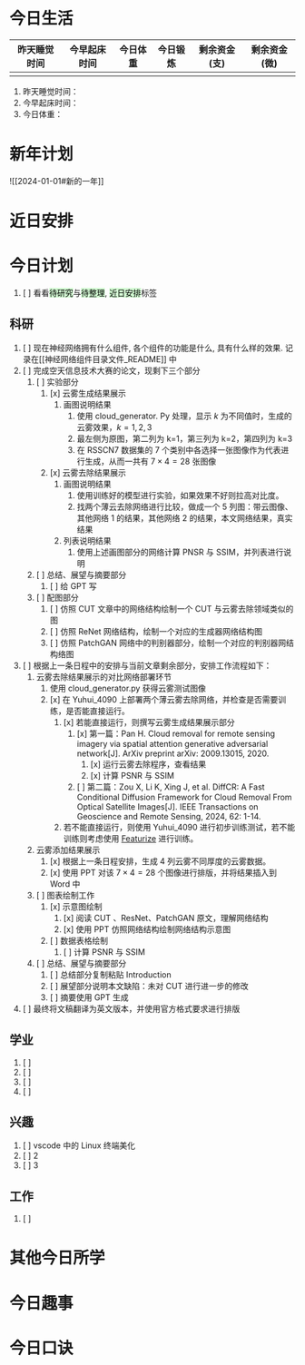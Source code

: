 # 今日生活

| 昨天睡觉时间 | 今早起床时间 | 今日体重 | 今日锻炼 | 剩余资金(支) | 剩余资金(微) |
| ------ | ------ | ---- | ---- | ------- | ------- |
|        |        |      |      |         |         |

1. 昨天睡觉时间：
2. 今早起床时间：
3. 今日体重：

# 新年计划

![[2024-01-01#新的一年]]

# 近日安排

# 今日计划

1. [ ] 看看<mark style="background: #BBFABBA6;">待研究</mark>与<mark style="background: #BBFABBA6;">待整理</mark>,  <mark style="background: #BBFABBA6;">近日安排</mark>标签

## 科研

1. [ ] 现在神经网络拥有什么组件, 各个组件的功能是什么, 具有什么样的效果. 记录在[[神经网络组件目录文件_README]] 中
2. [ ] 完成空天信息技术大赛的论文，现剩下三个部分
	1. [ ] 实验部分
		1. [x] 云雾生成结果展示
			1. 画图说明结果
				1. 使用 cloud_generator. Py 处理，显示 $k$ 为不同值时，生成的云雾效果，$k=1,2,3$ 
				2. 最左侧为原图，第二列为 k=1，第三列为 k=2，第四列为 k=3
				3. 在 RSSCN7 数据集的 7 个类别中各选择一张图像作为代表进行生成，从而一共有 $7\times 4=28$ 张图像
		2. [x] 云雾去除结果展示
			1. 画图说明结果
				1. 使用训练好的模型进行实验，如果效果不好则拉高对比度。
				2. 找两个薄云去除网络进行比较，做成一个 5 列图：带云图像、其他网络 1 的结果，其他网络 2 的结果，本文网络结果，真实结果
			2. 列表说明结果
				1. 使用上述画图部分的网络计算 PNSR 与 SSIM，并列表进行说明
	2. [ ] 总结、展望与摘要部分
		1. [ ] 给 GPT 写
	3. [ ] 配图部分
		1. [ ] 仿照 CUT 文章中的网络结构绘制一个 CUT 与云雾去除领域类似的图
		2. [ ] 仿照 ReNet 网络结构，绘制一个对应的生成器网络结构图
		3. [ ] 仿照 PatchGAN 网络中的判别器部分，绘制一个对应的判别器网结构络图
3. [ ] 根据上一条日程中的安排与当前文章剩余部分，安排工作流程如下：
	1. 云雾去除结果展示的对比网络部署环节
		1. 使用 cloud_generator.py 获得云雾测试图像
		2. [x] 在 Yuhui_4090 上部署两个薄云雾去除网络，并检查是否需要训练，是否能直接运行。
			1. [x] 若能直接运行，则撰写云雾生成结果展示部分
				1. [x] 第一篇：Pan H. Cloud removal for remote sensing imagery via spatial attention generative adversarial network\[J\]. ArXiv preprint arXiv: 2009.13015, 2020.
					1. [x] 运行云雾去除程序，查看结果
					2. [x] 计算 PSNR 与 SSIM 
				2. [ ] 第二篇：Zou X, Li K, Xing J, et al. DiffCR: A Fast Conditional Diffusion Framework for Cloud Removal From Optical Satellite Images\[J\]. IEEE Transactions on Geoscience and Remote Sensing, 2024, 62: 1-14.
			2. 若不能直接运行，则使用 Yuhui_4090 进行初步训练测试，若不能训练则考虑使用 [Featurize](https://featurize.cn/vm/mine) 进行训练。
	3. 云雾添加结果展示
		1. [x] 根据上一条日程安排，生成 4 列云雾不同厚度的云雾数据。
		2. [x] 使用 PPT 对该 $7\times 4=28$ 个图像进行排版，并将结果插入到 Word 中
	4. [ ] 图表绘制工作
		1. [x] 示意图绘制
			1. [x] 阅读 CUT 、ResNet、PatchGAN 原文，理解网络结构
			2. [x] 使用 PPT 仿照网络结构绘制网络结构示意图
		2. [ ] 数据表格绘制
			1. [ ] 计算 PSNR 与 SSIM 
	5. [ ] 总结、展望与摘要部分
		1. [ ] 总结部分复制粘贴 Introduction
		2. [ ] 展望部分说明本文缺陷：未对 CUT 进行进一步的修改
		3. [ ] 摘要使用 GPT 生成
4. [ ] 最终将文稿翻译为英文版本，并使用官方格式要求进行排版



## 学业

1. [ ] 
2. [ ] 
3. [ ] 
4. [ ] 

## 兴趣

1. [ ] vscode 中的 Linux 终端美化
2. [ ] 2
3. [ ] 3 

## 工作

1. [ ] 

# 其他今日所学



# 今日趣事



# 今日口诀


